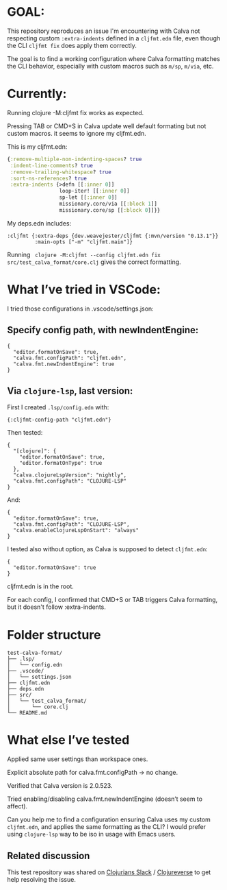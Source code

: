 # GOAL:

This repository reproduces an issue I'm encountering with Calva not respecting custom `:extra-indents` defined in a `cljfmt.edn` file, even though the CLI `cljfmt fix` does apply them correctly.

The goal is to find a working configuration where Calva formatting matches the CLI behavior, especially with custom macros such as `m/sp`, `m/via`, etc.

# Currently:

Running clojure -M:cljfmt fix works as expected.

Pressing TAB or CMD+S in Calva update well default formating but not custom macros. it seems to ignore my cljfmt.edn.

This is my cljfmt.edn:

```clojure
{:remove-multiple-non-indenting-spaces? true
 :indent-line-comments? true
 :remove-trailing-whitespace? true
 :sort-ns-references? true
 :extra-indents {>defn [[:inner 0]]
                 loop-iter! [[:inner 0]]
                 sp-let [[:inner 0]]
                 missionary.core/via [[:block 1]]
                 missionary.core/sp [[:block 0]]}}
```

My deps.edn includes:
```
:cljfmt {:extra-deps {dev.weavejester/cljfmt {:mvn/version "0.13.1"}}
         :main-opts ["-m" "cljfmt.main"]}
```
Running ` clojure -M:cljfmt --config cljfmt.edn fix src/test_calva_format/core.clj` gives the correct formatting.

# What I’ve tried in VSCode:

I tried those configurations in  .vscode/settings.json:

## Specify config path, with newIndentEngine:
```
{
  "editor.formatOnSave": true,
  "calva.fmt.configPath": "cljfmt.edn",
  "calva.fmt.newIndentEngine": true
}
```

## Via `clojure-lsp`, last version:
First I created `.lsp/config.edn` with:
```
{:cljfmt-config-path "cljfmt.edn"}
```

Then tested:
```
{
  "[clojure]": {
    "editor.formatOnSave": true,
    "editor.formatOnType": true
  },
  "calva.clojureLspVersion": "nightly",
  "calva.fmt.configPath": "CLOJURE-LSP"
}
```
And:
```
{
  "editor.formatOnSave": true,
  "calva.fmt.configPath": "CLOJURE-LSP",
  "calva.enableClojureLspOnStart": "always"
}
```
I tested also without option, as Calva is supposed to detect `cljfmt.edn`:
```
{
  "editor.formatOnSave": true
}
```

cljfmt.edn is in the root.

For each config, I confirmed that CMD+S or TAB triggers Calva formatting, but it doesn't follow :extra-indents.

# Folder structure
```
test-calva-format/
├── .lsp/
│   └── config.edn
├── .vscode/
│   └── settings.json
├── cljfmt.edn
├── deps.edn
├── src/
│   └── test_calva_format/
│       └── core.clj
└── README.md
```

# What else I’ve tested
Applied same user settings than workspace ones.

Explicit absolute path for calva.fmt.configPath → no change.

Verified that Calva version is 2.0.523.

Tried enabling/disabling calva.fmt.newIndentEngine (doesn’t seem to affect).


Can you help me to find a configuration ensuring Calva uses my custom `cljfmt.edn`, and applies the same formatting as the CLI? I would prefer using `clojure-lsp` way to be iso in usage with Emacs users.

## Related discussion

This test repository was shared on [Clojurians Slack](https://clojurians.slack.com/) / [Clojureverse](https://clojureverse.org/) to get help resolving the issue.
